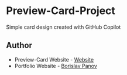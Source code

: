 # Preview-Card-Project

Simple card design created with GitHub Copilot

## Author

- Preview-Card Website  - [Website](https://borislavpanov-web.github.io/Preview-Card-Project/)
- Portfolio Website - [Borislav Panov](https://borislavpanov-web.github.io/portfolio-website/)
